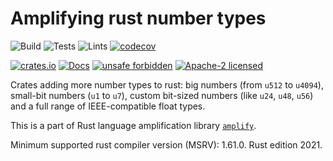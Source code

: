 # Amplifying rust number types

![Build](https://github.com/rust-amplify/amplify-num/workflows/Build/badge.svg)
![Tests](https://github.com/rust-amplify/amplify-num/workflows/Tests/badge.svg)
![Lints](https://github.com/rust-amplify/amplify-num/workflows/Lints/badge.svg)
[![codecov](https://codecov.io/gh/rust-amplify/amplify-num/branch/master/graph/badge.svg)](https://codecov.io/gh/rust-amplify/amplify-num)

[![crates.io](https://meritbadge.herokuapp.com/amplify_num)](https://crates.io/crates/amplify_num)
[![Docs](https://docs.rs/amplify_num/badge.svg)](https://docs.rs/amplify_num)
[![unsafe forbidden](https://img.shields.io/badge/unsafe-forbidden-success.svg)](https://github.com/rust-secure-code/safety-dance/)
[![Apache-2 licensed](https://img.shields.io/crates/l/amplify_num)](./LICENSE)

Crates adding more number types to rust: big numbers (from `u512` to `u4094`),
small-bit numbers (`u1` to `u7`), custom bit-sized numbers (like `u24`, `u48`,
`u56`) and a full range of IEEE-compatible float types.

This is a part of Rust language amplification library [`amplify`].

Minimum supported rust compiler version (MSRV): 1.61.0. Rust edition 2021.

[`amplify`]: https://crates.io/crate/amplify
